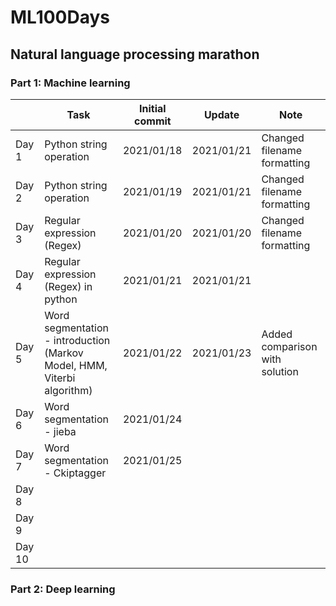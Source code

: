 # ML100Days
## Natural language processing marathon
### Part 1: Machine learning

|        | Task                                                                         | Initial commit | Update     | Note                           |
|--------|----------------------------------------------------------------------------- |----------------|------------|--------------------------------|
| Day 1  | Python string operation                                                     | 2021/01/18     | 2021/01/21 | Changed filename formatting    |
| Day 2  | Python string operation                                                     | 2021/01/19     | 2021/01/21 | Changed filename formatting    |
| Day 3  |  Regular expression (Regex)                                                 | 2021/01/20     | 2021/01/20 | Changed filename formatting    |
| Day 4  | Regular expression (Regex) in python                                        | 2021/01/21     | 2021/01/21 |                                |
| Day 5  | Word segmentation - introduction <br>(Markov Model, HMM, Viterbi algorithm) | 2021/01/22     | 2021/01/23 | Added comparison with solution |
| Day 6  | Word segmentation - jieba                                                   | 2021/01/24     |            |                                |
| Day 7  | Word segmentation - Ckiptagger                                              | 2021/01/25     |            |                                |
| Day 8  |                                                                             |                |            |                                |
| Day 9  |                                                                             |                |            |                                |
| Day 10 |                                                                             |                |            |                                |

### Part 2: Deep learning